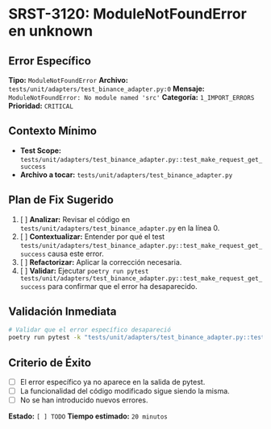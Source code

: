 # SRST-3120: ModuleNotFoundError en unknown

## Error Específico
**Tipo:** `ModuleNotFoundError`
**Archivo:** `tests/unit/adapters/test_binance_adapter.py:0`
**Mensaje:** `ModuleNotFoundError: No module named 'src'`
**Categoría:** `1_IMPORT_ERRORS`
**Prioridad:** `CRITICAL`

## Contexto Mínimo
- **Test Scope:** `tests/unit/adapters/test_binance_adapter.py::test_make_request_get_success`
- **Archivo a tocar:** `tests/unit/adapters/test_binance_adapter.py`

## Plan de Fix Sugerido
1. [ ] **Analizar:** Revisar el código en `tests/unit/adapters/test_binance_adapter.py` en la línea 0.
2. [ ] **Contextualizar:** Entender por qué el test `tests/unit/adapters/test_binance_adapter.py::test_make_request_get_success` causa este error.
3. [ ] **Refactorizar:** Aplicar la corrección necesaria.
4. [ ] **Validar:** Ejecutar `poetry run pytest tests/unit/adapters/test_binance_adapter.py::test_make_request_get_success` para confirmar que el error ha desaparecido.

## Validación Inmediata
```bash
# Validar que el error específico desapareció
poetry run pytest -k "tests/unit/adapters/test_binance_adapter.py::test_make_request_get_success" -v
```

## Criterio de Éxito
- [ ] El error específico ya no aparece en la salida de pytest.
- [ ] La funcionalidad del código modificado sigue siendo la misma.
- [ ] No se han introducido nuevos errores.

**Estado:** `[ ] TODO`
**Tiempo estimado:** `20 minutos`
